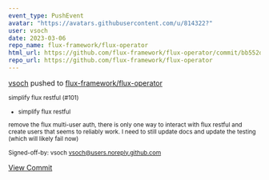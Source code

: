 ```yaml
---
event_type: PushEvent
avatar: "https://avatars.githubusercontent.com/u/814322?"
user: vsoch
date: 2023-03-06
repo_name: flux-framework/flux-operator
html_url: https://github.com/flux-framework/flux-operator/commit/bb552d0e31ae6def4fcb3a5b75bf5aba77979974
repo_url: https://github.com/flux-framework/flux-operator
---
```


<a href='https://github.com/vsoch' target='_blank'>vsoch</a> pushed to <a href='https://github.com/flux-framework/flux-operator' target='_blank'>flux-framework/flux-operator</a>

<small>simplify flux restful (#101)

* simplify flux restful

remove the flux multi-user auth, there is only one way to interact with flux restful
and create users that seems to reliably work. I need to still update docs and update
the testing (which will likely fail now)


Signed-off-by: vsoch <vsoch@users.noreply.github.com></small>

<a href='https://github.com/flux-framework/flux-operator/commit/bb552d0e31ae6def4fcb3a5b75bf5aba77979974' target='_blank'>View Commit</a>